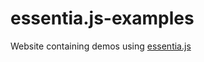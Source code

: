 # essentia.js-examples

Website containing demos using [essentia.js](https://github.com/MTG/essentia.js)
